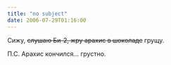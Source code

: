 ```yaml
---
title: "no subject"
date: 2006-07-29T01:16:00
---
```


Сижу, <strike>слушаю Би-2, жру арахис в шоколаде</strike> грущу.



П.С. Арахис кончился... грустно.
